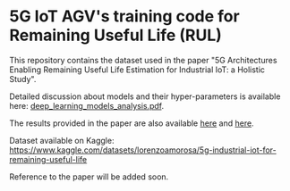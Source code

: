 # 5G IoT AGV's training code for Remaining Useful Life (RUL)
This repository contains the dataset used in the paper "5G Architectures Enabling Remaining Useful Life Estimation for Industrial IoT: a Holistic Study".

Detailed discussion about models and their hyper-parameters is available here: [deep_learning_models_analysis.pdf](https://github.com/Lostefra/5G-IoT-AGV-RUL-prediction/blob/main/deep_learning_models_analysis.pdf).

The results provided in the paper are also available [here](https://github.com/Lostefra/5G-IoT-AGV-RUL-prediction/blob/main/testing_summary_5.csv) and [here](https://github.com/Lostefra/5G_IoT_AGV_RUL_prediction/blob/main/testing_summary_10.csv).

Dataset available on Kaggle: https://www.kaggle.com/datasets/lorenzoamorosa/5g-industrial-iot-for-remaining-useful-life

Reference to the paper will be added soon.
